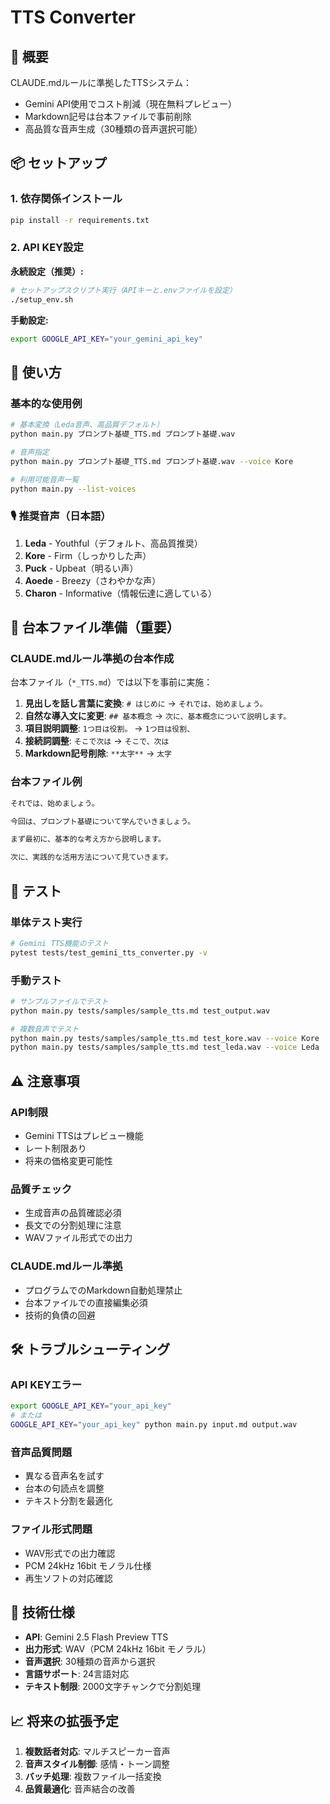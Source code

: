 # TTS Converter

## 🎯 概要

CLAUDE.mdルールに準拠したTTSシステム：
- Gemini API使用でコスト削減（現在無料プレビュー）
- Markdown記号は台本ファイルで事前削除
- 高品質な音声生成（30種類の音声選択可能）

## 📦 セットアップ

### 1. 依存関係インストール
```bash
pip install -r requirements.txt
```

### 2. API KEY設定

**永続設定（推奨）:**
```bash
# セットアップスクリプト実行（APIキーと.envファイルを設定）
./setup_env.sh
```

**手動設定:**
```bash
export GOOGLE_API_KEY="your_gemini_api_key"
```

## 🔧 使い方

### 基本的な使用例
```bash
# 基本変換（Leda音声、高品質デフォルト）
python main.py プロンプト基礎_TTS.md プロンプト基礎.wav

# 音声指定
python main.py プロンプト基礎_TTS.md プロンプト基礎.wav --voice Kore

# 利用可能音声一覧
python main.py --list-voices
```

### 🎙️ 推奨音声（日本語）

1. **Leda** - Youthful（デフォルト、高品質推奨）
2. **Kore** - Firm（しっかりした声）
3. **Puck** - Upbeat（明るい声）
4. **Aoede** - Breezy（さわやかな声）
5. **Charon** - Informative（情報伝達に適している）

## 📝 台本ファイル準備（重要）

### CLAUDE.mdルール準拠の台本作成
台本ファイル（`*_TTS.md`）では以下を事前に実施：

1. **見出しを話し言葉に変換**: `# はじめに` → `それでは、始めましょう。`
2. **自然な導入文に変更**: `## 基本概念` → `次に、基本概念について説明します。`
3. **項目説明調整**: `1つ目は役割。` → `1つ目は役割、`
4. **接続詞調整**: `そこで次は` → `そこで、次は`
5. **Markdown記号削除**: `**太字**` → `太字`

### 台本ファイル例
```markdown
それでは、始めましょう。

今回は、プロンプト基礎について学んでいきましょう。

まず最初に、基本的な考え方から説明します。

次に、実践的な活用方法について見ていきます。
```

## 🧪 テスト

### 単体テスト実行
```bash
# Gemini TTS機能のテスト
pytest tests/test_gemini_tts_converter.py -v
```

### 手動テスト
```bash
# サンプルファイルでテスト
python main.py tests/samples/sample_tts.md test_output.wav

# 複数音声でテスト
python main.py tests/samples/sample_tts.md test_kore.wav --voice Kore
python main.py tests/samples/sample_tts.md test_leda.wav --voice Leda
```

## ⚠️ 注意事項

### API制限
- Gemini TTSはプレビュー機能
- レート制限あり
- 将来の価格変更可能性

### 品質チェック
- 生成音声の品質確認必須
- 長文での分割処理に注意
- WAVファイル形式での出力

### CLAUDE.mdルール準拠
- プログラムでのMarkdown自動処理禁止
- 台本ファイルでの直接編集必須
- 技術的負債の回避

## 🛠️ トラブルシューティング

### API KEYエラー
```bash
export GOOGLE_API_KEY="your_api_key"
# または
GOOGLE_API_KEY="your_api_key" python main.py input.md output.wav
```

### 音声品質問題
- 異なる音声名を試す
- 台本の句読点を調整
- テキスト分割を最適化

### ファイル形式問題
- WAV形式での出力確認
- PCM 24kHz 16bit モノラル仕様
- 再生ソフトの対応確認

## 🔧 技術仕様

- **API**: Gemini 2.5 Flash Preview TTS
- **出力形式**: WAV（PCM 24kHz 16bit モノラル）
- **音声選択**: 30種類の音声から選択
- **言語サポート**: 24言語対応
- **テキスト制限**: 2000文字チャンクで分割処理

## 📈 将来の拡張予定

1. **複数話者対応**: マルチスピーカー音声
2. **音声スタイル制御**: 感情・トーン調整
3. **バッチ処理**: 複数ファイル一括変換
4. **品質最適化**: 音声結合の改善